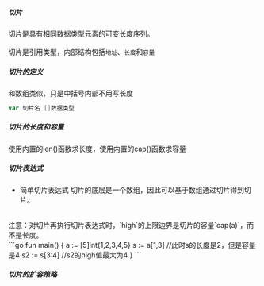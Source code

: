 ##### 切片
切片是具有相同数据类型元素的可变长度序列。<br>
<br>
切片是引用类型，内部结构包括`地址`、`长度`和`容量`<br>

##### 切片的定义
和数组类似，只是中括号内部不用写长度
```go
var 切片名 []数据类型
```
##### 切片的长度和容量
使用内置的len()函数求长度，使用内置的cap()函数求容量

##### 切片表达式
+ 简单切片表达式
切片的底层是一个数组，因此可以基于数组通过切片得到切片。<br>
<br>
注意：对切片再执行切片表达式时，`high`的上限边界是切片的容量`cap(a)`，而不是长度。<br>
```go
fun main() {
    a := [5]int{1,2,3,4,5}
    s := a[1,3] //此时s的长度是2，但是容量是4
    s2 := s[3:4] //s2的high值最大为4
}
```

##### 切片的扩容策略



